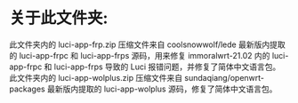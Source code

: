# 关于此文件夹:

此文件夹内的 luci-app-frp.zip 压缩文件来自 coolsnowwolf/lede 最新版内提取的 luci-app-frpc 和 luci-app-frps 源码，用来修复 immoralwrt-21.02 内的 luci-app-frpc 和 luci-app-frps 导致的 Luci 报错问题，并修复了简体中文语言包。
此文件夹内的 luci-app-wolplus.zip 压缩文件来自 sundaqiang/openwrt-packages 最新版内提取的 luci-app-wolplus 源码，修复了简体中文语言包。
